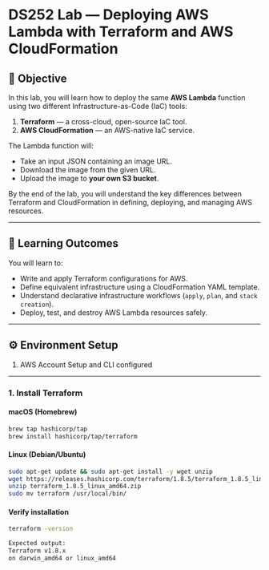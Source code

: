 # DS252 Lab — Deploying AWS Lambda with Terraform and AWS CloudFormation

## 🎯 Objective
In this lab, you will learn how to deploy the same **AWS Lambda** function using two different Infrastructure-as-Code (IaC) tools:
1. **Terraform** — a cross-cloud, open-source IaC tool.
2. **AWS CloudFormation** — an AWS-native IaC service.

The Lambda function will:
- Take an input JSON containing an image URL.
- Download the image from the given URL.
- Upload the image to **your own S3 bucket**.

By the end of the lab, you will understand the key differences between Terraform and CloudFormation in defining, deploying, and managing AWS resources.

---

## 🧠 Learning Outcomes
You will learn to:
- Write and apply Terraform configurations for AWS.
- Define equivalent infrastructure using a CloudFormation YAML template.
- Understand declarative infrastructure workflows (`apply`, `plan`, and `stack creation`).
- Deploy, test, and destroy AWS Lambda resources safely.

---

## ⚙️ Environment Setup

1. AWS Account Setup and CLI configured

---

### 1. Install Terraform

#### macOS (Homebrew)
```bash
brew tap hashicorp/tap
brew install hashicorp/tap/terraform
```

#### Linux (Debian/Ubuntu)
```bash
sudo apt-get update && sudo apt-get install -y wget unzip
wget https://releases.hashicorp.com/terraform/1.8.5/terraform_1.8.5_linux_amd64.zip
unzip terraform_1.8.5_linux_amd64.zip
sudo mv terraform /usr/local/bin/
```

#### Verify installation
```bash
terraform -version

Expected output:
Terraform v1.8.x
on darwin_amd64 or linux_amd64
```